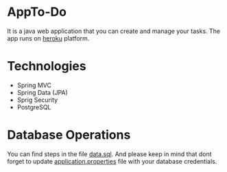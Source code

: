 # AppTo-Do
It is a java web application that you can create and manage your tasks. The app runs on <a href="https://appto-do.herokuapp.com" target="_blank">heroku</a> platform.

# Technologies
- Spring MVC
- Spring Data (JPA)
- Sprig Security
- PostgreSQL

# Database Operations
You can find steps in the file [data.sql](https://github.com/onurceliktas/appto-do/blob/master/src/main/webapp/resources/data/data.sql).
And please keep in mind that dont forget to update [application.properties](https://github.com/onurceliktas/appto-do/blob/master/src/main/resources/application.properties) file with your database credentials.
